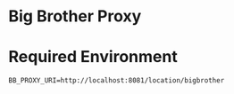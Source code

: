 # Big Brother Proxy

# Required Environment
```
BB_PROXY_URI=http://localhost:8081/location/bigbrother
```
